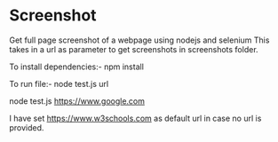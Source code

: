 # Screenshot
Get full page screenshot of a webpage using nodejs and selenium
This takes in a url as parameter to get screenshots in screenshots folder.

To install dependencies:-
npm install

To run file:-
node test.js url
  
node test.js https://www.google.com

I have set https://www.w3schools.com as default url in case no url is provided.
